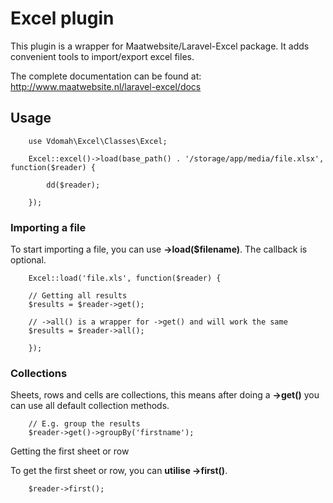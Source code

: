 # Excel plugin
This plugin is a wrapper for Maatwebsite/Laravel-Excel package. It adds convenient tools to import/export excel files.

The complete documentation can be found at: http://www.maatwebsite.nl/laravel-excel/docs

## Usage
        use Vdomah\Excel\Classes\Excel;

        Excel::excel()->load(base_path() . '/storage/app/media/file.xlsx', function($reader) {

            dd($reader);

        });

### Importing a file

To start importing a file, you can use __->load($filename)__. The callback is optional.

        Excel::load('file.xls', function($reader) {

        // Getting all results  
        $results = $reader->get();

        // ->all() is a wrapper for ->get() and will work the same  
        $results = $reader->all();

        });

### Collections

Sheets, rows and cells are collections, this means after doing a __->get()__ you can use all default collection methods.

        // E.g. group the results  
        $reader->get()->groupBy('firstname');

Getting the first sheet or row

To get the first sheet or row, you can __utilise ->first()__.

        $reader->first();
